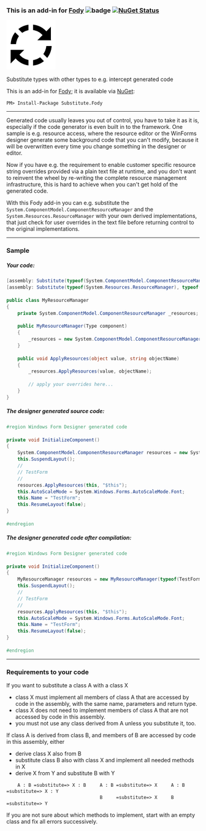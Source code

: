 ### This is an add-in for [Fody](https://github.com/Fody/Fody/) ![badge](https://tom-englert.visualstudio.com/_apis/public/build/definitions/75bf84d2-d359-404a-a712-07c9f693f635/15/badge) [![NuGet Status](http://img.shields.io/nuget/v/Substitute.Fody.svg?style=flat-square)](https://www.nuget.org/packages/Substitute.Fody)

![Icon](Icons/package_icon.png)













Substitute types with other types to e.g. intercept generated code


This is an add-in for [Fody](https://github.com/Fody/Fody/); it is available via [NuGet](https://nuget.org/packages/Substitute.Fody/):

    PM> Install-Package Substitute.Fody

---

Generated code usually leaves you out of control, you have to take it as it is, 
especially if the code generator is even built in to the framework. 
One sample is e.g. resource access, where the  resource editor or the WinForms designer
generate some background code that you can't modify, because it will be overwritten every 
time you change something in the designer or editor.

Now if you have e.g. the requirement to enable customer specific resource string overrides 
provided via a plain text file at runtime, and you don't want to reinvent the wheel by re-writing
the complete resource management infrastructure, this is hard to achieve when you can't get 
hold of the generated code.

With this Fody add-in you can e.g. substitute the `System.ComponentModel.ComponentResourceManager` 
and the `System.Resources.ResourceManager` with your own derived implementations, that just check 
for user overrides in the text file before returning control to the original implementations.

---

### Sample

##### Your code:

```csharp
[assembly: Substitute(typeof(System.ComponentModel.ComponentResourceManager), typeof(MyResourceManager))]
[assembly: Substitute(typeof(System.Resources.ResourceManager), typeof(MyResourceManager))]

public class MyResourceManager
{
    private System.ComponentModel.ComponentResourceManager _resources;

    public MyResourceManager(Type component)
    {
        _resources = new System.ComponentModel.ComponentResourceManager(component);
    }

    public void ApplyResources(object value, string objectName)
    {
        _resources.ApplyResources(value, objectName);

        // apply your overrides here...
    }
}

```

##### The designer generated source code:

```csharp
#region Windows Form Designer generated code

private void InitializeComponent()
{
    System.ComponentModel.ComponentResourceManager resources = new System.ComponentModel.ComponentResourceManager(typeof(TestForm));
    this.SuspendLayout();
    // 
    // TestForm
    // 
    resources.ApplyResources(this, "$this");
    this.AutoScaleMode = System.Windows.Forms.AutoScaleMode.Font;
    this.Name = "TestForm";
    this.ResumeLayout(false);
}

#endregion
```

##### The designer generated code after compilation:

```csharp
#region Windows Form Designer generated code

private void InitializeComponent()
{
    MyResourceManager resources = new MyResourceManager(typeof(TestForm));
    this.SuspendLayout();
    // 
    // TestForm
    // 
    resources.ApplyResources(this, "$this");
    this.AutoScaleMode = System.Windows.Forms.AutoScaleMode.Font;
    this.Name = "TestForm";
    this.ResumeLayout(false);
}

#endregion
```

---

### Requirements to your code

If you want to substitute a class A with a class X

- class X must implement all members of class A that are accessed by code in the assembly, with the same name, parameters and return type.
- class X does not need to implement members of class A that are not accessed by code in this assembly.
- you must not use any class derived from A unless you substitute it, too.

If class A is derived from class B, and members of B are accessed by code in this assembly, either

- derive class X also from B
- substitute class B also with class X and implement all needed methods in X
- derive X from Y and substitute B with Y

```
    A : B =substitute=> X : B     A : B =substitute=> X     A : B =substitute=> X : Y
                                  B     =substitute=> X     B     =substitute=> Y
```

If you are not sure about which methods to implement, start with an empty class and fix all errors successively.











